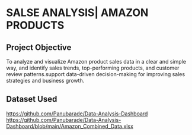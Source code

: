 # SALSE ANALYSIS| AMAZON PRODUCTS
## Project Objective
To analyze and visualize Amazon product sales data in a clear and simple way, and identify sales trends, top-performing products, and customer review patterns.support data-driven decision-making for improving sales strategies and business growth.

## Dataset Used
https://github.com/Panubarade/Data-Analysis-Dashboard
https://github.com/Panubarade/Data-Analysis-Dashboard/blob/main/Amazon_Combined_Data.xlsx
